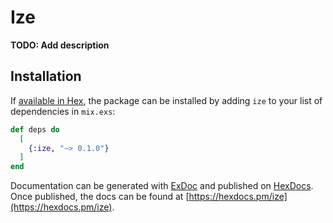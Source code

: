 # Ize

**TODO: Add description**

## Installation

If [available in Hex](https://hex.pm/docs/publish), the package can be installed
by adding `ize` to your list of dependencies in `mix.exs`:

```elixir
def deps do
  [
    {:ize, "~> 0.1.0"}
  ]
end
```

Documentation can be generated with [ExDoc](https://github.com/elixir-lang/ex_doc)
and published on [HexDocs](https://hexdocs.pm). Once published, the docs can
be found at [https://hexdocs.pm/ize](https://hexdocs.pm/ize).

